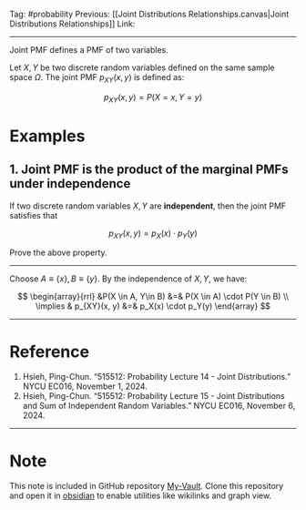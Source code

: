 Tag: #probability 
Previous: [[Joint Distributions Relationships.canvas|Joint Distributions Relationships]]
Link: 

---

Joint PMF defines a PMF of two variables.

Let $X, Y$ be two discrete random variables defined on the same sample space $\Omega$. The joint PMF $p_{XY}(x, y)$ is defined as:

$$
p_{XY}(x, y) = P(X=x, Y=y)
$$

# Examples

## 1. Joint PMF is the product of the marginal PMFs under independence

If two discrete random variables $X, Y$ are **independent**, then the joint PMF satisfies that

$$p_{XY}(x, y) = p_X(x) \cdot p_Y(y)$$

Prove the above property.

---

Choose $A \equiv \{x\}, B \equiv \{y\}$. By the independence of $X, Y$, we have:

$$
\begin{array}{rrl}
&P(X \in A, Y\in B) &=& P(X \in A) \cdot P(Y \in B) \\
\implies & p_{XY}(x, y) &=& p_X(x) \cdot p_Y(y)
\end{array}
$$

---

# Reference

1. Hsieh, Ping-Chun. “515512: Probability Lecture 14 - Joint Distributions.” NYCU EC016, November 1, 2024.
2. Hsieh, Ping-Chun. “515512: Probability Lecture 15 - Joint Distributions and Sum of Independent Random Variables.” NYCU EC016, November 6, 2024.

---

# Note

This note is included in GitHub repository [My-Vault](https://github.com/LittleD3092/My-Vault.git). Clone this repository and open it in [obsidian](https://obsidian.md/) to enable utilities like wikilinks and graph view.